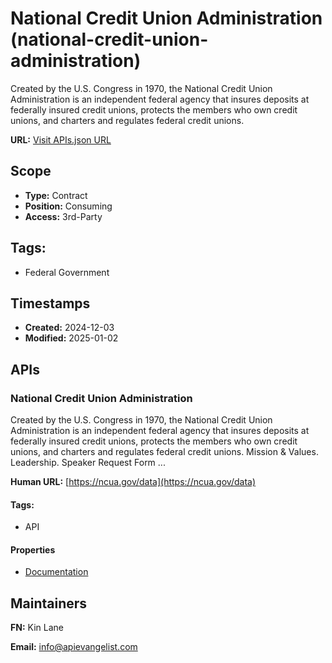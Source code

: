 # National Credit Union Administration (national-credit-union-administration)
Created by the U.S. Congress in 1970, the National Credit Union Administration
is an independent federal agency that insures deposits at federally insured
credit unions, protects the members who own credit unions, and charters and
regulates federal credit unions.

**URL:** [Visit APIs.json URL](
https://raw.githubusercontent.com/api-evangelist/national-credit-union-administration/refs/heads/main/apis.yml)

## Scope

- **Type:** Contract 
- **Position:** Consuming 
- **Access:** 3rd-Party 

## Tags:

 - Federal Government

## Timestamps

- **Created:** 2024-12-03 
- **Modified:** 2025-01-02 

## APIs

### National Credit Union Administration

Created by the U.S. Congress in 1970, the National Credit Union
Administration is an independent federal agency that insures deposits at
federally insured credit unions, protects the members who own credit
unions, and charters and regulates federal credit unions. Mission &
Values. Leadership. Speaker Request Form ...

**Human URL:** [https://ncua.gov/data](https://ncua.gov/data)


#### Tags:

 - API

#### Properties

- [Documentation](https://ncua.gov/data)

## Maintainers

**FN:** Kin Lane

**Email:** info@apievangelist.com

